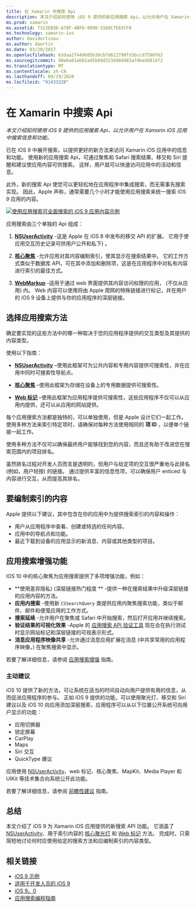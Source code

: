 ```yaml
---
title: 在 Xamarin 中搜索 Api
description: 本文介绍如何使用 iOS 9 提供的新应用搜索 Api，以允许用户在 Xamarin iOS 应用中搜索信息和功能。
ms.prod: xamarin
ms.assetid: 7323EB3D-A78F-4BF0-9990-3160C7E83CF0
ms.technology: xamarin-ios
author: davidortinau
ms.author: daortin
ms.date: 03/20/2017
ms.openlocfilehash: 63daa2f449685b39cb7d622790fd3bccd7590f62
ms.sourcegitcommit: 00e6a61eb82ad5b0dd323d48d483a74bedd814f2
ms.translationtype: MT
ms.contentlocale: zh-CN
ms.lasthandoff: 09/29/2020
ms.locfileid: "91433220"
---
```

# <a name="search-apis-in-xamarinios"></a>在 Xamarin 中搜索 Api

_本文介绍如何使用 iOS 9 提供的应用搜索 Api，以允许用户在 Xamarin iOS 应用中搜索信息和功能。_

已在 iOS 9 中展开搜索，以提供更好的新方法来访问 Xamarin iOS 应用中的信息和功能。 使用新的应用搜索 Api，可通过聚焦和 Safari 搜索结果、移交和 Siri 提醒和建议使应用内容可供搜索。 这样，用户就可以快速访问应用中的活动和信息。

此外，新的搜索 Api 使您可以更轻松地在应用程序中集成搜索，而无需事先搜索实现。 因此，Apple 声称，通常需要几个小时才能使用应用搜索来统一搜索 iOS 9 应用的内容。

[![使用应用搜索可全面搜索的 iOS 9 应用内容示例](images/intro01.png)](images/intro01.png#lightbox)

应用搜索由三个单独的 Api 组成：

1. [**NSUserActivity**](nsuseractivity.md) -这是 Apple 在 iOS 8 中发布的移交 API 的扩展。 它用于使应用交互历史记录可供用户公开和私下) 。

2. [**核心聚焦**](corespotlight.md) -允许应用对其内容编制索引，使其显示在搜索结果中。 它的工作方式类似于数据库 API，可在其中添加和删除项，这是在应用程序中对私有内容进行索引的最佳方式。

3. [**WebMarkup**](web-markup.md) -适用于通过 web 界面提供其内容访问权限的应用， (不仅从应用) 内。 Web 内容可以使用将由 Apple 爬网的特殊链接进行标记，并在用户的 iOS 9 设备上提供与你的应用程序的深层链接。

## <a name="selecting-an-app-search-approach"></a>选择应用搜索方法

确定要实现的这些方法中的哪一种取决于您的应用程序提供的交互类型及其提供的内容类型。

使用以下指南：

- [**NSUserActivity**](nsuseractivity.md) –使用此框架可为公共内容和专用内容提供可搜索性，并在应用中同时可搜索性导航点。

- [**核心聚焦**](corespotlight.md) –使用此框架为存储在设备上的专用数据提供可搜索性。

- [**Web 标记**](web-markup.md) –使用此框架为应用程序提供可搜索性，这些应用程序不仅可以从应用内提供，还可以从应用的网站提供。

每个应用搜索方法都是独特的，可以单独使用，但是 Apple 设计它们一起工作。 使用多种方法来索引特定项时，请确保对每种方法使用相同的 **项 ID** ，以便单个链接一起工作。

使用多种方法不仅可以确保最终用户能够找到您的内容，而且还有助于改进您在搜索范围内的项目排名。

虽然排名过程对开发人员而言是透明的，但用户与给定项的交互很严重地与此排名 (例如，用户轻按) 的链接。
通过提供丰富的信息性项，可以确保用户 enticed 与内容进行交互，从而提高其排名。

## <a name="what-content-to-index"></a>要编制索引的内容

Apple 提供以下建议，其中包含在你的应用中为提供搜索索引的内容和操作：

- 用户从应用程序中查看、创建或特选的任何内容。
- 应用中的导航点和功能。
- 最近下载到设备的应用显示的新消息、内容或其他类型的项目。

## <a name="app-search-enhancements"></a>应用搜索增强功能

IOS 10 中的核心聚焦为应用搜索提供了多项增强功能，例如：

- **使用差异隐私)  (深层链接热门程度 ** -提供一种在搜索结果中升级深层链接的应用内容的方法。
- **应用内搜索** -使用新 `CSSearchQuery` 类提供应用内聚焦搜索功能，类似于邮件、邮件和便笺应用的工作方式。
- **搜索延续** -允许用户在聚焦或 Safari 中开始搜索，然后打开应用并继续搜索。
- **验证结果的可视化效果** -Apple 的 [应用搜索 API 验证工具](https://search.developer.apple.com/appsearch-validation-tool) 现在会在执行测试时显示网站标记和深层链接的可视表示形式。
- **消息应用程序映像共享** -允许通过消息应用扩展在消息 (中共享常用的应用程序映像，) 在聚焦搜索中显示。

若要了解详细信息，请参阅 [应用搜索增强](~/ios/platform/search/app-search-enhancements.md) 指南。

### <a name="proactive-suggestions"></a>主动建议

iOS 10 提供了新的方法，可让系统在适当的时间自动向用户提供有用的信息，从而促进应用程序的参与。 正如 iOS 9 提供的功能，可以使用聚光灯、移交和 Siri 建议以及 iOS 10 向应用添加深层搜索，应用程序可以从以下位置公开系统可向用户显示的功能：

- 应用切换器
- 锁定屏幕
- CarPlay
- Maps
- Siri 交互
- QuickType 建议 

应用使用 [NSUserActivity](xref:Foundation.NSUserActivity)、web 标记、核心聚焦、MapKit、Media Player 和 UIKit 等技术集合向系统公开此功能。

若要了解详细信息，请参阅 [前瞻性建议](~/ios/platform/search/proactive-suggestions.md) 指南。

## <a name="summary"></a>总结

本文介绍了 iOS 9 为 Xamarin iOS 应用提供的新搜索 API 功能。 它涵盖了 [NSUserActivity](nsuseractivity.md)、用于索引内容的 [核心聚光灯](corespotlight.md) 和 [Web 标记](web-markup.md) 方法。 完成时，只需简短地讨论何时应使用给定的搜索方法和应编制索引的内容类型。

## <a name="related-links"></a>相关链接

- [iOS 9 示例](/samples/browse/?products=xamarin&term=Xamarin.iOS%2biOS9)
- [适用于开发人员的 iOS 9](https://developer.apple.com/ios/pre-release/)
- [iOS 9。0](https://developer.apple.com/library/prerelease/ios/releasenotes/General/WhatsNewIniOS/Articles/iOS9.html)
- [应用搜索编程指南](https://developer.apple.com/library/prerelease/ios/documentation/General/Conceptual/AppSearch/index.html#//apple_ref/doc/uid/TP40016308)